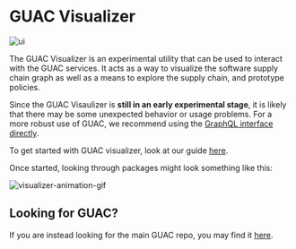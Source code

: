 # GUAC Visualizer

![ui](https://github.com/guacsec/guac-visualizer/assets/68356865/54af4933-9768-42bd-a148-ccf53fb0331d)

The GUAC Visualizer is an experimental utility that can be used to interact with
the GUAC services. It acts as a way to visualize the software supply chain graph
as well as a means to explore the supply chain, and prototype policies.

Since the GUAC Visaulizer is **still in an early experimental stage**, it is likely
that there may be some unexpected behavior or usage problems. For a more robust
use of GUAC, we recommend using the
[GraphQL interface directly](https://github.com/guacsec/guac/blob/main/demo/GraphQL.md).

To get started with GUAC visualizer, look at our guide [here](docs/setup.md).

Once started, looking through packages might look something like this:

![visualizer-animation-gif](https://github.com/guacsec/guac-visualizer/assets/68356865/1769a0e0-f5fc-46bf-bf75-2de65b610287)

## Looking for GUAC?

If you are instead looking for the main GUAC repo, you may find it [here](https://github.com/guacsec/guac).
